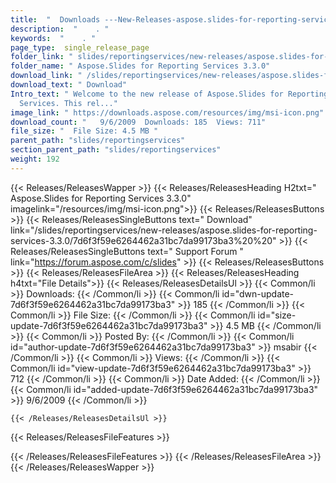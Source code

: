 ```yaml
---
title:  "  Downloads ---New-Releases-aspose.slides-for-reporting-services-3.3.0 . " 
description:  "    . " 
keywords:  "    . " 
page_type:  single_release_page
folder_link: " slides/reportingservices/new-releases/aspose.slides-for-reporting-services-3.3.0/"
folder_name: " Aspose.Slides for Reporting Services 3.3.0"
download_link: " /slides/reportingservices/new-releases/aspose.slides-for-reporting-services-3.3.0/7d6f3f59e6264462a31bc7da99173ba3"
download_text: " Download"
Intro_text: " Welcome to the new release of Aspose.Slides for Reporting 
  Services. This rel..."
image_link: " https://downloads.aspose.com/resources/img/msi-icon.png"
download_count: "   9/6/2009  Downloads: 185  Views: 711"
file_size: "  File Size: 4.5 MB "
parent_path: "slides/reportingservices"
section_parent_path: "slides/reportingservices"
weight: 192 
---
```


{{< Releases/ReleasesWapper >}}
  {{< Releases/ReleasesHeading H2txt=" Aspose.Slides for Reporting Services 3.3.0" imagelink="/resources/img/msi-icon.png">}}
  {{< Releases/ReleasesButtons >}}
    {{< Releases/ReleasesSingleButtons text=" Download" link="/slides/reportingservices/new-releases/aspose.slides-for-reporting-services-3.3.0/7d6f3f59e6264462a31bc7da99173ba3%20%20" >}}
    {{< Releases/ReleasesSingleButtons text=" Support Forum " link="https://forum.aspose.com/c/slides" >}}
  {{< Releases/ReleasesButtons >}}
  {{< Releases/ReleasesFileArea >}}
    {{< Releases/ReleasesHeading h4txt="File Details">}}
    {{< Releases/ReleasesDetailsUl >}}
            {{< Common/li  >}} Downloads: {{< /Common/li >}} 
      {{< Common/li id="dwn-update-7d6f3f59e6264462a31bc7da99173ba3" >}} 185 {{< /Common/li >}} 
      {{< Common/li  >}} File Size: {{< /Common/li >}} 
      {{< Common/li id="size-update-7d6f3f59e6264462a31bc7da99173ba3" >}} 4.5 MB {{< /Common/li >}} 
      {{< Common/li  >}} Posted By: {{< /Common/li >}} 
      {{< Common/li id="author-update-7d6f3f59e6264462a31bc7da99173ba3" >}} msabir {{< /Common/li >}} 
      {{< Common/li  >}} Views: {{< /Common/li >}} 
      {{< Common/li id="view-update-7d6f3f59e6264462a31bc7da99173ba3" >}} 712 {{< /Common/li >}} 
      {{< Common/li  >}} Date Added: {{< /Common/li >}} 
      {{< Common/li id="added-update-7d6f3f59e6264462a31bc7da99173ba3" >}} 9/6/2009 {{< /Common/li >}} 

    {{< /Releases/ReleasesDetailsUl >}}

  {{< Releases/ReleasesFileFeatures >}}
      
  {{< /Releases/ReleasesFileFeatures >}}
 {{< /Releases/ReleasesFileArea >}}
{{< /Releases/ReleasesWapper >}}



